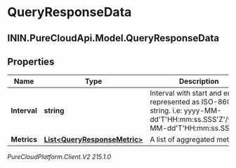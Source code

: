 # QueryResponseData

## ININ.PureCloudApi.Model.QueryResponseData

## Properties

|Name | Type | Description | Notes|
|------------ | ------------- | ------------- | -------------|
| **Interval** | **string** | Interval with start and end represented as ISO-8601 string. i.e: yyyy-MM-dd&#39;T&#39;HH:mm:ss.SSS&#39;Z&#39;/yyyy-MM-dd&#39;T&#39;HH:mm:ss.SSS&#39;Z&#39; | [optional] |
| **Metrics** | [**List&lt;QueryResponseMetric&gt;**](QueryResponseMetric) | A list of aggregated metrics | [optional] |



_PureCloudPlatform.Client.V2 215.1.0_
